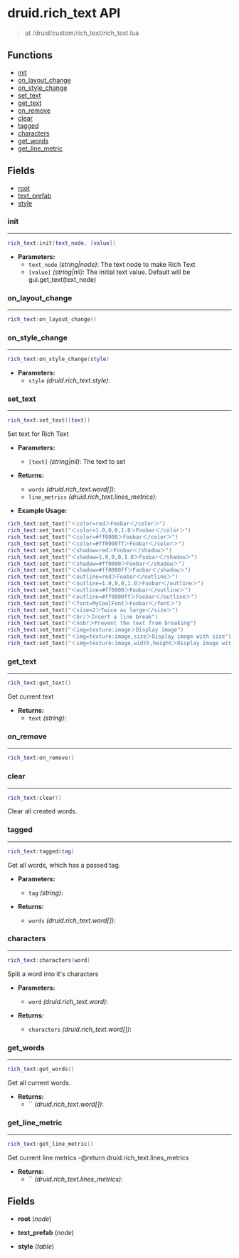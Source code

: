 # druid.rich_text API

> at /druid/custom/rich_text/rich_text.lua


## Functions
- [init](#init)
- [on_layout_change](#on_layout_change)
- [on_style_change](#on_style_change)
- [set_text](#set_text)
- [get_text](#get_text)
- [on_remove](#on_remove)
- [clear](#clear)
- [tagged](#tagged)
- [characters](#characters)
- [get_words](#get_words)
- [get_line_metric](#get_line_metric)


## Fields
- [root](#root)
- [text_prefab](#text_prefab)
- [style](#style)



### init

---
```lua
rich_text:init(text_node, [value])
```

- **Parameters:**
	- `text_node` *(string|node)*: The text node to make Rich Text
	- `[value]` *(string|nil)*: The initial text value. Default will be gui.get_text(text_node)

### on_layout_change

---
```lua
rich_text:on_layout_change()
```

### on_style_change

---
```lua
rich_text:on_style_change(style)
```

- **Parameters:**
	- `style` *(druid.rich_text.style)*:

### set_text

---
```lua
rich_text:set_text([text])
```

Set text for Rich Text

- **Parameters:**
	- `[text]` *(string|nil)*: The text to set

- **Returns:**
	- `words` *(druid.rich_text.word[])*:
	- `line_metrics` *(druid.rich_text.lines_metrics)*:

- **Example Usage:**

```lua
rich_text:set_text("＜color=red＞Foobar＜/color＞")
rich_text:set_text("＜color=1.0,0,0,1.0＞Foobar＜/color＞")
rich_text:set_text("＜color=#ff0000＞Foobar＜/color＞")
rich_text:set_text("＜color=#ff0000ff＞Foobar＜/color＞")
rich_text:set_text("＜shadow=red＞Foobar＜/shadow＞")
rich_text:set_text("＜shadow=1.0,0,0,1.0＞Foobar＜/shadow＞")
rich_text:set_text("＜shadow=#ff0000＞Foobar＜/shadow＞")
rich_text:set_text("＜shadow=#ff0000ff＞Foobar＜/shadow＞")
rich_text:set_text("＜outline=red＞Foobar＜/outline＞")
rich_text:set_text("＜outline=1.0,0,0,1.0＞Foobar＜/outline＞")
rich_text:set_text("＜outline=#ff0000＞Foobar＜/outline＞")
rich_text:set_text("＜outline=#ff0000ff＞Foobar＜/outline＞")
rich_text:set_text("＜font=MyCoolFont＞Foobar＜/font＞")
rich_text:set_text("＜size=2＞Twice as large＜/size＞")
rich_text:set_text("＜br/＞Insert a line break")
rich_text:set_text("＜nobr＞Prevent the text from breaking")
rich_text:set_text("＜img=texture:image＞Display image")
rich_text:set_text("＜img=texture:image,size＞Display image with size")
rich_text:set_text("＜img=texture:image,width,height＞Display image with width and height")
```
### get_text

---
```lua
rich_text:get_text()
```

Get current text

- **Returns:**
	- `text` *(string)*:

### on_remove

---
```lua
rich_text:on_remove()
```

### clear

---
```lua
rich_text:clear()
```

Clear all created words.

### tagged

---
```lua
rich_text:tagged(tag)
```

Get all words, which has a passed tag.

- **Parameters:**
	- `tag` *(string)*:

- **Returns:**
	- `words` *(druid.rich_text.word[])*:

### characters

---
```lua
rich_text:characters(word)
```

Split a word into it's characters

- **Parameters:**
	- `word` *(druid.rich_text.word)*:

- **Returns:**
	- `characters` *(druid.rich_text.word[])*:

### get_words

---
```lua
rich_text:get_words()
```

Get all current words.

- **Returns:**
	- `` *(druid.rich_text.word[])*:

### get_line_metric

---
```lua
rich_text:get_line_metric()
```

Get current line metrics
-@return druid.rich_text.lines_metrics

- **Returns:**
	- `` *(druid.rich_text.lines_metrics)*:


## Fields
<a name="root"></a>
- **root** (_node_)

<a name="text_prefab"></a>
- **text_prefab** (_node_)

<a name="style"></a>
- **style** (_table_)

